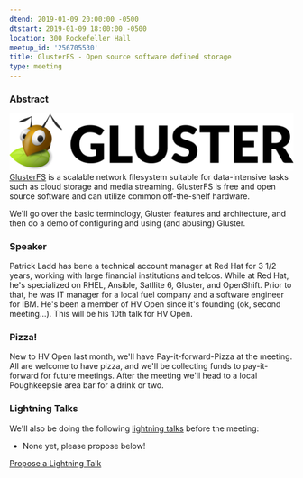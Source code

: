 ```yaml
---
dtend: 2019-01-09 20:00:00 -0500
dtstart: 2019-01-09 18:00:00 -0500
location: 300 Rockefeller Hall
meetup_id: '256705530'
title: GlusterFS - Open source software defined storage
type: meeting
---
```


### Abstract ###
![Gluster Logo](/images/talks/gluster.svg)
[GlusterFS](https://www.gluster.org/) is a scalable network filesystem suitable for data-intensive tasks such as cloud storage and media streaming. GlusterFS is free and open source software and can utilize common off-the-shelf hardware.

We'll go over the basic terminology, Gluster features and architecture, and then do a demo of configuring and using (and abusing) Gluster.

### Speaker ###
Patrick Ladd has bene a technical account manager at Red Hat for 3 1/2 years, working with large financial institutions and telcos.
While at Red Hat, he's specialized on RHEL, Ansible, Satllite 6, Gluster, and OpenShift.  Prior to that, he was IT manager for a local fuel company and a software engineer for IBM.
He's been a member of HV Open since it's founding (ok, second meeting...).  This will be his 10th talk for HV Open.


### Pizza! ###

New to HV Open last month, 
we'll have Pay-it-forward-Pizza at the meeting. All are welcome to have
pizza, and we'll be collecting funds to pay-it-forward for future
meetings. After the meeting we'll head to a local Poughkeepsie area
bar for a drink or two.

### Lightning Talks ###

We'll also be doing the
following [lightning talks](/lightning-talks.html) before the meeting:

* None yet, please propose below!


<a class="btn btn-default btn-hvopen"
  href="mailto:sean@dague.net?cc=matthias.a.johnson@gmail.com&subject=HV%20Open%20Lightning%20Talk%20Submission"
  role="button">Propose
  a Lightning Talk</a>
